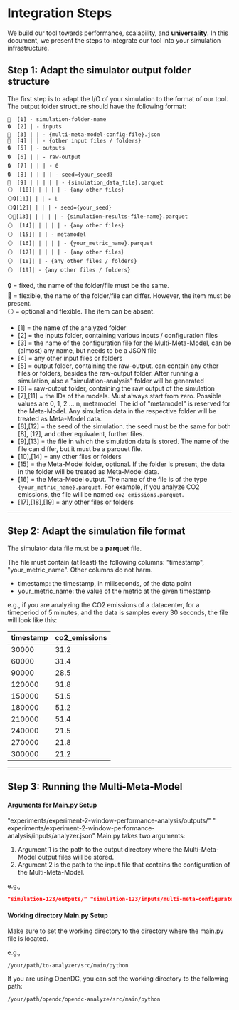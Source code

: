 # Integration Steps

We build our tool towards performance, scalability, and **universality**. In this document, we present the steps to
integrate our tool into your simulation infrastructure.

## Step 1: Adapt the simulator output folder structure

The first step is to adapt the I/O of your simulation to the format of our tool. The output folder structure should have
the
following format:

```
🔧  [1] - simulation-folder-name
🔒  [2] | - inputs
🔧  [3] | | - {multi-meta-model-config-file}.json
🔧  [4] | | - {other input files / folders}
🔒  [5] | - outputs
🔒  [6] | | - raw-output
🔒  [7] | | | - 0
🔒  [8] | | | | - seed={your_seed}
🔧  [9] | | | | | - {simulation_data_file}.parquet
⚪  [10]| | | | | - {any other files}
⚪🔒[11]| | | - 1
⚪🔒[12]| | | | - seed={your_seed}
⚪🔧[13]| | | | | - {simulation-results-file-name}.parquet
⚪󠁪  [14]| | | | | - {any other files}
⚪  [15]| | | - metamodel
⚪  [16]| | | | | - {your_metric_name}.parquet
⚪  [17]| | | | | - {any other files}
⚪  [18]| | - {any other files / folders}
⚪  [19]| - {any other files / folders}
```

🔒 = fixed, the name of the folder/file must be the same.<br>
🔧 = flexible, the name of the folder/file can differ. However, the item must be present.<br>
⚪ = optional and flexible. The item can be absent. <br>

- [1] = the name of the analyzed folder
- [2] = the inputs folder, containing various inputs / configuration files
- [3] = the name of the configuration file for the Multi-Meta-Model, can be (almost) any name, but needs to be a JSON
  file
- [4] = any other input files or folders
- [5] = output folder, containing the raw-output. can contain any other files or folders, besides the raw-output folder.
  After running a simulation, also a "simulation-analysis" folder will be generated
- [6] = raw-output folder, containing the raw output of the simulation
- [7],[11] = the IDs of the models. Must always start from zero. Possible values are 0, 1, 2 ... n, metamodel. The id
  of "metamodel" is reserved for the Meta-Model. Any simulation data in the respective folder will be treated as
  Meta-Model data.
- [8],[12] = the seed of the simulation. the seed must be the same for both [8], [12], and other equivalent, further
  files.
- [9],[13] = the file in which the simulation data is stored. The name of the file can differ, but it must be a parquet
  file.
- [10],[14] = any other files or folders
- [15] = the Meta-Model folder, optional. If the folder is present, the data in the folder will be treated as Meta-Model
  data.
- [16] = the Meta-Model output. The name of the file is of the type ```{your_metric_name}.parquet```. For example, if
  you analyze CO2 emissions, the file will be named ```co2_emissions.parquet```.
- [17],[18],[19] = any other files or folders

---

## Step 2: Adapt the simulation file format

The simulator data file must be a **parquet** file.

The file must contain (at least) the following columns: "timestamp", "your_metric_name". Other columns do not harm.

- timestamp: the timestamp, in miliseconds, of the data point
- your_metric_name: the value of the metric at the given timestamp

e.g., if you are analyzing the CO2 emissions of a datacenter, for a timeperiod of 5 minutes, and the data is samples
every
30 seconds, the file will look like this:

| timestamp | co2_emissions |
|-----------|---------------|
| 30000     | 31.2          |
| 60000     | 31.4          |
| 90000     | 28.5          |
| 120000    | 31.8          |
| 150000    | 51.5          |
| 180000    | 51.2          |
| 210000    | 51.4          |
| 240000    | 21.5          |
| 270000    | 21.8          |
| 300000    | 21.2          |

---

## Step 3: Running the Multi-Meta-Model

#### Arguments for Main.py Setup

"experiments/experiment-2-window-performance-analysis/outputs/" "
experiments/experiment-2-window-performance-analysis/inputs/analyzer.json"
Main.py takes two arguments:

1. Argument 1 is the path to the output directory where the Multi-Meta-Model output files will be stored.
2. Argument 2 is the path to the input file that contains the configuration of the Multi-Meta-Model.

e.g.,

```json
"simulation-123/outputs/" "simulation-123/inputs/multi-meta-configurator.json"
```

#### Working directory Main.py Setup

Make sure to set the working directory to the directory where the main.py file is located.

e.g.,

```
/your/path/to-analyzer/src/main/python
```

If you are using OpenDC, you can set the working directory to the following path:

```
/your/path/opendc/opendc-analyze/src/main/python
```
